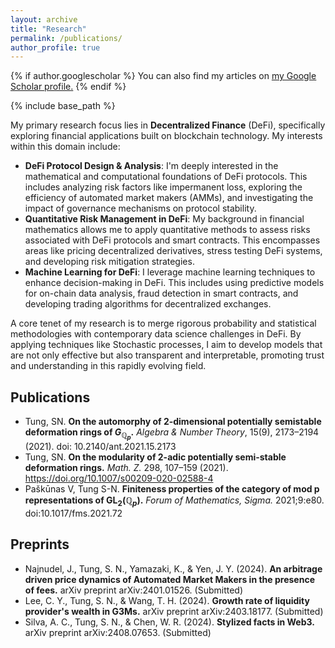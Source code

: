 ```yaml
---
layout: archive
title: "Research"
permalink: /publications/
author_profile: true
---
```


{% if author.googlescholar %}
  You can also find my articles on <u><a href="{{author.googlescholar}}">my Google Scholar profile</a>.</u>
{% endif %}

{% include base_path %}

My primary research focus lies in **Decentralized Finance** (DeFi), specifically exploring financial applications built on blockchain technology. My interests within this domain include:

* **DeFi Protocol Design & Analysis**: I'm deeply interested in the mathematical and computational foundations of DeFi protocols. This includes analyzing risk factors like impermanent loss, exploring the efficiency of automated market makers (AMMs), and investigating the impact of governance mechanisms on protocol stability.
* **Quantitative Risk Management in DeFi**: My background in financial mathematics allows me to apply quantitative methods to assess risks associated with DeFi protocols and smart contracts. This encompasses areas like pricing decentralized derivatives, stress testing DeFi systems, and developing risk mitigation strategies.
* **Machine Learning for DeFi**: I leverage machine learning techniques to enhance decision-making in DeFi. This includes using predictive models for on-chain data analysis, fraud detection in smart contracts, and developing trading algorithms for decentralized exchanges.

A core tenet of my research is to merge rigorous probability and statistical methodologies with contemporary data science challenges in DeFi. By applying techniques like Stochastic processes, I aim to develop models that are not only effective but also transparent and interpretable, promoting trust and understanding in this rapidly evolving field.



## Publications
* Tung, SN. **On the automorphy of 2-dimensional potentially semistable deformation rings of $G_{\mathbb{Q}_p}$.** *Algebra & Number Theory*, 15(9), 2173–2194 (2021). doi: 10.2140/ant.2021.15.2173 
* Tung, SN. **On the modularity of 2-adic potentially semi-stable deformation rings.** *Math. Z.* 298, 107–159 (2021). https://doi.org/10.1007/s00209-020-02588-4
* Paškūnas V, Tung S-N. **Finiteness properties of the category of mod p representations of $\textrm{GL}_2 (\mathbb{Q}_p)$.** *Forum of Mathematics, Sigma.* 2021;9:e80. doi:10.1017/fms.2021.72

## Preprints
* Najnudel, J., Tung, S. N., Yamazaki, K., & Yen, J. Y. (2024). **An arbitrage driven price dynamics of Automated Market Makers in the presence of fees.** arXiv preprint arXiv:2401.01526. (Submitted)
* Lee, C. Y., Tung, S. N., & Wang, T. H. (2024). **Growth rate of liquidity provider's wealth in G3Ms.** arXiv preprint arXiv:2403.18177. (Submitted)
* Silva, A. C., Tung, S. N., & Chen, W. R. (2024). **Stylized facts in Web3.** arXiv preprint arXiv:2408.07653. (Submitted)